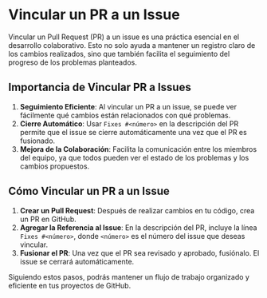 # Vincular un PR a un Issue

Vincular un Pull Request (PR) a un issue es una práctica esencial en el desarrollo colaborativo. Esto no solo ayuda a mantener un registro claro de los cambios realizados, sino que también facilita el seguimiento del progreso de los problemas planteados.

## Importancia de Vincular PR a Issues

1. **Seguimiento Eficiente**: Al vincular un PR a un issue, se puede ver fácilmente qué cambios están relacionados con qué problemas.
2. **Cierre Automático**: Usar `Fixes #<número>` en la descripción del PR permite que el issue se cierre automáticamente una vez que el PR es fusionado.
3. **Mejora de la Colaboración**: Facilita la comunicación entre los miembros del equipo, ya que todos pueden ver el estado de los problemas y los cambios propuestos.

## Cómo Vincular un PR a un Issue

1. **Crear un Pull Request**: Después de realizar cambios en tu código, crea un PR en GitHub.
2. **Agregar la Referencia al Issue**: En la descripción del PR, incluye la línea `Fixes #<número>`, donde `<número>` es el número del issue que deseas vincular.
3. **Fusionar el PR**: Una vez que el PR sea revisado y aprobado, fusiónalo. El issue se cerrará automáticamente.

Siguiendo estos pasos, podrás mantener un flujo de trabajo organizado y eficiente en tus proyectos de GitHub.